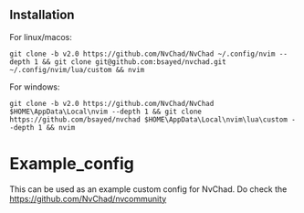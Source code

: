 ## Installation
For linux/macos:
```
git clone -b v2.0 https://github.com/NvChad/NvChad ~/.config/nvim --depth 1 && git clone git@github.com:bsayed/nvchad.git ~/.config/nvim/lua/custom && nvim
```

For windows:
```
git clone -b v2.0 https://github.com/NvChad/NvChad $HOME\AppData\Local\nvim --depth 1 && git clone https://github.com/bsayed/nvchad $HOME\AppData\Local\nvim\lua\custom --depth 1 && nvim
```

# Example_config

This can be used as an example custom config for NvChad. Do check the https://github.com/NvChad/nvcommunity
